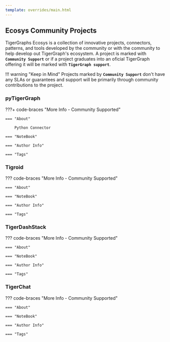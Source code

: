 ```yaml
---
template: overrides/main.html
---
```


## Ecosys Community Projects
TigerGraphs Ecosys is a collection of innovative projects, connectors, patterns, and tools developed by the community or with the community to help develop out TigerGraph's ecosystem. A project is marked with **`Community Support`** or if a project graduates into an oficial TigerGraph offering it will be marked with **`TigerGraph support`**.

!!! warning "Keep in Mind"
    Projects marked by **`Community Support`** don't have any SLAs or guarantees and support will be primarily through community contributions to the project.


### pyTigerGraph


???+ code-braces "More Info - Community Supported"

    === "About"
        
        Python Connector

    === "NoteBook"

    === "Author Info" 

    === "Tags"


### Tigroid

??? code-braces "More Info - Community Supported"

    === "About"
        
    === "NoteBook"

    === "Author Info" 

    === "Tags"

### TigerDashStack

??? code-braces "More Info - Community Supported"

    === "About"
        
    === "NoteBook"

    === "Author Info" 

    === "Tags"

### TigerChat

??? code-braces "More Info - Community Supported"

    === "About"
        
    === "NoteBook"

    === "Author Info" 

    === "Tags"